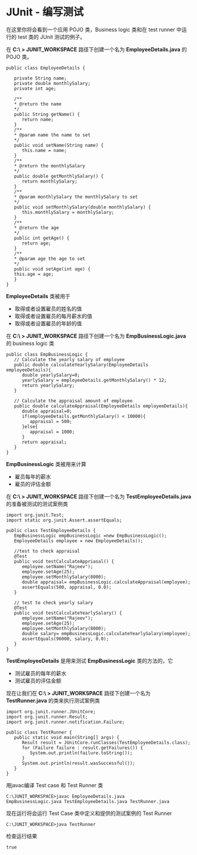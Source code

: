 # JUnit - 编写测试

在这里你将会看到一个应用 POJO 类，Business logic 类和在 test runner 中运行的 test 类的 JUnit 测试的例子。  

在 **C:\ > JUNIT_WORKSPACE** 路径下创建一个名为 **EmployeeDetails.java** 的 POJO 类。  

```
public class EmployeeDetails {

   private String name;
   private double monthlySalary;
   private int age;
   
   /**
   * @return the name
   */
   public String getName() {
      return name;
   }
   /**
   * @param name the name to set
   */
   public void setName(String name) {
      this.name = name;
   }
   /**
   * @return the monthlySalary
   */
   public double getMonthlySalary() {
      return monthlySalary;
   }
   /**
   * @param monthlySalary the monthlySalary to set
   */
   public void setMonthlySalary(double monthlySalary) {
      this.monthlySalary = monthlySalary;
   }
   /**
   * @return the age
   */
   public int getAge() {
      return age;
   }
   /**
   * @param age the age to set
   */
   public void setAge(int age) {
   this.age = age;
   }
}
```  

**EmployeeDetails** 类被用于  

- 取得或者设置雇员的姓名的值  
- 取得或者设置雇员的每月薪水的值  
- 取得或者设置雇员的年龄的值  

在 **C:\ > JUNIT_WORKSPACE** 路径下创建一个名为 **EmpBusinessLogic.java** 的 business logic 类  

```
public class EmpBusinessLogic {
   // Calculate the yearly salary of employee
   public double calculateYearlySalary(EmployeeDetails employeeDetails){
      double yearlySalary=0;
      yearlySalary = employeeDetails.getMonthlySalary() * 12;
      return yearlySalary;
   }
	
   // Calculate the appraisal amount of employee
   public double calculateAppraisal(EmployeeDetails employeeDetails){
      double appraisal=0;
      if(employeeDetails.getMonthlySalary() < 10000){
         appraisal = 500;
      }else{
         appraisal = 1000;
      }
      return appraisal;
   }
}
```  

**EmpBusinessLogic** 类被用来计算  

- 雇员每年的薪水  
- 雇员的评估金额  

在 **C:\ > JUNIT_WORKSPACE** 路径下创建一个名为 **TestEmployeeDetails.java** 的准备被测试的测试案例类  

```
import org.junit.Test;
import static org.junit.Assert.assertEquals;

public class TestEmployeeDetails {
   EmpBusinessLogic empBusinessLogic =new EmpBusinessLogic();
   EmployeeDetails employee = new EmployeeDetails();

   //test to check appraisal
   @Test
   public void testCalculateAppriasal() {
      employee.setName("Rajeev");
      employee.setAge(25);
      employee.setMonthlySalary(8000);
      double appraisal= empBusinessLogic.calculateAppraisal(employee);
      assertEquals(500, appraisal, 0.0);
   }

   // test to check yearly salary
   @Test
   public void testCalculateYearlySalary() {
      employee.setName("Rajeev");
      employee.setAge(25);
      employee.setMonthlySalary(8000);
      double salary= empBusinessLogic.calculateYearlySalary(employee);
      assertEquals(96000, salary, 0.0);
   }
}

```  
**TestEmployeeDetails** 是用来测试 **EmpBusinessLogic** 类的方法的，它  

- 测试雇员的每年的薪水  
- 测试雇员的评估金额  

现在让我们在 **C:\ > JUNIT_WORKSPACE** 路径下创建一个名为 **TestRunner.java** 的类来执行测试案例类  

```
import org.junit.runner.JUnitCore;
import org.junit.runner.Result;
import org.junit.runner.notification.Failure;

public class TestRunner {
   public static void main(String[] args) {
      Result result = JUnitCore.runClasses(TestEmployeeDetails.class);
      for (Failure failure : result.getFailures()) {
         System.out.println(failure.toString());
      }
      System.out.println(result.wasSuccessful());
   }
} 
```

用javac编译 Test case 和 Test Runner 类  

```
C:\JUNIT_WORKSPACE>javac EmployeeDetails.java 
EmpBusinessLogic.java TestEmployeeDetails.java TestRunner.java
```  

现在运行将会运行 Test Case 类中定义和提供的测试案例的 Test Runner  

```
C:\JUNIT_WORKSPACE>java TestRunner
```  

检查运行结果  

```
true
```  
